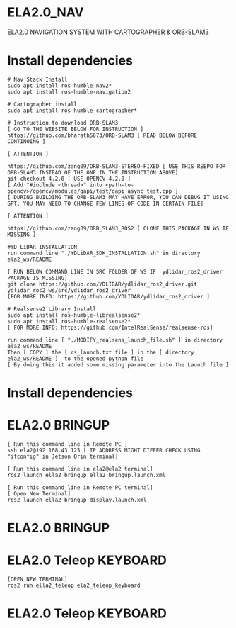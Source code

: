 # ELA2.0_NAV
ELA2.0 NAVIGATION SYSTEM WITH CARTOGRAPHER &amp; ORB-SLAM3

# Install dependencies

	# Nav Stack Install
	sudo apt install ros-humble-nav2*
	sudo apt install ros-humble-navigation2

	# Cartographer install
	sudo apt install ros-humble-cartographer*

	# Instruction to download ORB-SLAM3
	[ GO TO THE WEBSITE BELOW FOR INSTRUCTION ]
	https://github.com/bharath5673/ORB-SLAM3 [ READ BELOW BEFORE CONTINUING ]

	[ ATTENTION ] 

	https://github.com/zang09/ORB-SLAM3-STEREO-FIXED [ USE THIS REEPO FOR ORB-SLAM3 INSTEAD OF THE ONE IN THE INSTRUCTION ABOVE]
	git checkout 4.2.0 [ USE OPENCV 4.2.0 ]
	[ Add "#include <thread>" into <path-to-opencv>/opencv/modules/gapi/test/gapi_async_test.cpp ]
	[ DURING BUILDING THE ORB-SLAM3 MAY HAVE ERROR, YOU CAN DEBUG IT USING GPT, YOU MAY NEED TO CHANGE FEW LINES OF CODE IN CERTAIN FILE]

	[ ATTENTION ] 

	https://github.com/zang09/ORB_SLAM3_ROS2 [ CLONE THIS PACKAGE IN WS IF MISSING ]

	#YD LiDAR INSTALLATION
	run command line "./YDLiDAR_SDK_INSTALLATION.sh" in directory ela2_ws/README

	[ RUN BELOW COMMAND LINE IN SRC FOLDER OF WS IF  ydlidar_ros2_driver PACKAGE IS MISSING]
	git clone https://github.com/YDLIDAR/ydlidar_ros2_driver.git ydlidar_ros2_ws/src/ydlidar_ros2_driver
	[FOR MORE INFO: https://github.com/YDLIDAR/ydlidar_ros2_driver ]

	# Realsense2 Library Install
	sudo apt install ros-humble-librealsense2*
	sudo apt install ros-humble-realsense2*
	[ FOR MORE INFO: https://github.com/IntelRealSense/realsense-ros]

	run command line [ "./MODIFY_realsens_launch_file.sh" ] in directory ela2_ws/README 
	Then [ COPY ] the [ rs_launch.txt file ] in the [ directory ela2_ws/README ]  to the opened python file
	[ By doing this it added some missing parameter into the Launch file ]

# Install dependencies



# ELA2.0 BRINGUP

	[ Run this command line in Remote PC ]
	ssh ela2@192.168.43.125 [ IP ADDRESS MIGHT DIFFER CHECK USING "ifconfig" in Jetson Orin terminal]

	[ Run this command line in ela2@ela2 terminal]
	ros2 launch ella2_bringup ella2_bringup.launch.xml

	[ Run this command line in Remote PC terminal]
	[ Open New Terminal]
	ros2 launch ella2_bringup display.launch.xml

# ELA2.0 BRINGUP


# ELA2.0 Teleop KEYBOARD

	[OPEN NEW TERMINAL]
	ros2 run ella2_teleop ela2_teleop_keyboard

# ELA2.0 Teleop KEYBOARD
